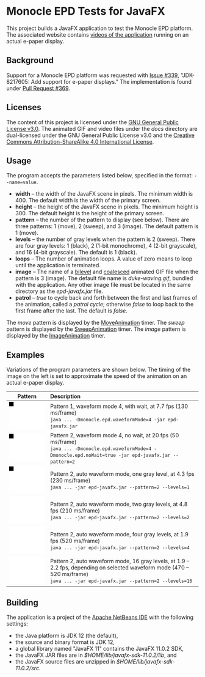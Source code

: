 # Monocle EPD Tests for JavaFX

This project builds a JavaFX application to test the Monocle EPD platform. The associated website contains [videos of the application](https://jgneff.github.io/epd-javafx/) running on an actual e-paper display.

## Background

Support for a Monocle EPD platform was requested with [Issue #339](https://github.com/javafxports/openjdk-jfx/issues/339), "JDK-8217605: Add support for e-paper displays." The implementation is found under [Pull Request #369](https://github.com/javafxports/openjdk-jfx/pull/369).

## Licenses

The content of this project is licensed under the [GNU General Public License v3.0](https://choosealicense.com/licenses/gpl-3.0/). The animated GIF and video files under the *docs* directory are dual-licensed under the GNU General Public License v3.0 and the [Creative Commons Attribution-ShareAlike 4.0 International License](https://choosealicense.com/licenses/cc-by-sa-4.0/).

## Usage

The program accepts the parameters listed below, specified in the format: `--name=value`.

* **width** – the width of the JavaFX scene in pixels. The minimum width is 400. The default width is the width of the primary screen.
* **height** – the height of the JavaFX scene in pixels. The minimum height is 300. The default height is the height of the primary screen.
* **pattern** – the number of the pattern to display (see below). There are three patterns: 1 (move), 2 (sweep), and 3 (image). The default pattern is 1 (move).
* **levels** – the number of gray levels when the pattern is 2 (sweep). There are four gray levels: 1 (black), 2 (1-bit monochrome), 4 (2-bit grayscale), and 16 (4-bit grayscale). The default is 1 (black).
* **loops** – The number of animation loops. A value of zero means to loop until the application is terminated.
* **image** – The name of a [bilevel](https://en.wikipedia.org/wiki/Binary_image) and [coalesced](https://imagemagick.org/script/command-line-options.php#coalesce) animated GIF file when the pattern is 3 (image). The default file name is *duke-waving.gif*, bundled with the application. Any other image file must be located in the same directory as the *epd-javafx.jar* file.
* **patrol** – *true* to cycle back and forth between the first and last frames of the animation, called a *patrol cycle*; otherwise *false* to loop back to the first frame after the last. The default is *false*.

The *move* pattern is displayed by the [MoveAnimation](src/org/status6/epd/javafx/MoveAnimation.java) timer. The *sweep* pattern is displayed by the [SweepAnimation](src/org/status6/epd/javafx/SweepAnimation.java) timer. The *image* pattern is displayed by the [ImageAnimation](src/org/status6/epd/javafx/ImageAnimation.java) timer.

## Examples

Variations of the program parameters are shown below. The timing of the image on the left is set to approximate the speed of the animation on an actual e-paper display.

| Pattern | Description |
|:-------:|:------------|
| [![](docs/images/pattern1-a2-wait-200x150.gif)](docs/images/pattern1-a2-wait-800x600.gif) | Pattern 1, waveform mode 4, with wait, at 7.7 fps (130 ms/frame)<br>`java ... -Dmonocle.epd.waveformMode=4 -jar epd-javafx.jar` |
| [![](docs/images/pattern2-a2-nowait-200x150.gif)](docs/images/pattern2-a2-nowait-800x600.gif) | Pattern 2, waveform mode 4, no wait, at 20 fps (50 ms/frame)<br>`java ... -Dmonocle.epd.waveformMode=4 -Dmonocle.epd.noWait=true -jar epd-javafx.jar --pattern=2` |
| [![](docs/images/pattern2-auto-level01-200x150.gif)](docs/images/pattern2-auto-level01-800x600.gif) | Pattern 2, auto waveform mode, one gray level, at 4.3 fps (230 ms/frame)<br>`java ... -jar epd-javafx.jar --pattern=2 --levels=1` |
| [![](docs/images/pattern2-auto-level02-200x150.gif)](docs/images/pattern2-auto-level02-800x600.gif) | Pattern 2, auto waveform mode, two gray levels, at 4.8 fps (210 ms/frame)<br>`java ... -jar epd-javafx.jar --pattern=2 --levels=2` |
| [![](docs/images/pattern2-auto-level04-200x150.gif)](docs/images/pattern2-auto-level04-800x600.gif) | Pattern 2, auto waveform mode, four gray levels, at 1.9 fps (520 ms/frame)<br>`java ... -jar epd-javafx.jar --pattern=2 --levels=4` |
| [![](docs/images/pattern2-auto-level16-200x150.gif)](docs/images/pattern2-auto-level16-800x600.gif) | Pattern 2, auto waveform mode, 16 gray levels, at 1.9 – 2.2 fps, depending on selected waveform mode (470 – 520 ms/frame)<br>`java ... -jar epd-javafx.jar --pattern=2 --levels=16` |

## Building

The application is a project of the [Apache NetBeans IDE](https://netbeans.apache.org/) with the following settings:

* the Java platform is JDK 12 (the default),
* the source and binary format is JDK 12,
* a global library named "JavaFX 11" contains the JavaFX 11.0.2 SDK,
* the JavaFX JAR files are in *$HOME/lib/javafx-sdk-11.0.2/lib*, and
* the JavaFX source files are unzipped in *$HOME/lib/javafx-sdk-11.0.2/src*.
